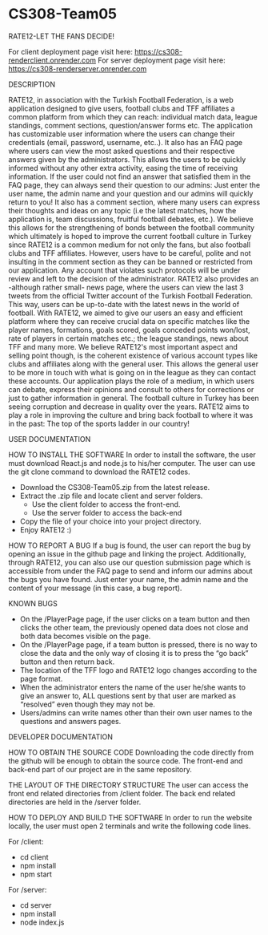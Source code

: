 # CS308-Team05

RATE12-LET THE FANS DECIDE!

For client deployment page visit here: https://cs308-renderclient.onrender.com
For server deployment page visit here: https://cs308-renderserver.onrender.com

DESCRIPTION

RATE12, in association with the Turkish Football Federation, is a web application designed to give users, football clubs and TFF affiliates a common platform from which they can reach: individual match data, league standings, comment sections, question/answer forms etc.
The application has customizable user information where the users can change their credentials (email, password, username, etc..). It also has an FAQ page where users can view the most asked questions and their respective answers given by the administrators. This allows the users to be quickly informed without any other extra activity, easing the time of receiving information. If the user could not find an answer that satisfied them in the FAQ page, they can always send their question to our admins: Just enter the user name, the admin name and your question and our admins will quickly return to you!
It also has a comment section, where many users can express their thoughts and ideas on any topic (i.e the latest matches, how the application is, team discussions, fruitful football debates, etc.). We believe this allows for the strengthening of bonds between the football community which ultimately is hoped to improve the current football culture in Turkey since RATE12 is a common medium for not only the fans, but also football clubs and TFF affiliates. However, users have to be careful, polite and not insulting in the comment section as they can be banned or restricted from our application. Any account that violates such protocols will be under review and left to the decision of the administrator.
RATE12 also provides an -although rather small- news page, where the users can view the last 3 tweets from the official Twitter account of the Turkish Football Federation. This way, users can be up-to-date with the latest news in the world of football.
With RATE12, we aimed to give our users an easy and efficient platform where they can receive crucial data on specific matches like the player names, formations, goals scored, goals conceded points won/lost, rate of players in certain matches etc.; the league standings, news about TFF and many more. We believe RATE12's most important aspect and selling point though, is the coherent existence of various account types like clubs and affiliates along with the general user. This allows the general user to be more in touch with what is going on in the league as they can contact these accounts. Our application plays the role of a medium, in which users can debate, express their opinions and consult to others for corrections or just to gather information in general. The football culture in Turkey has been seeing corruption and decrease in quality over the years. RATE12 aims to play a role in improving the culture and bring back football to where it was in the past: The top of the sports ladder in our country!
 
USER DOCUMENTATION

HOW TO INSTALL THE SOFTWARE
In order to install the software, the user must download React.js and node.js to his/her computer. The user can use the git clone command to download the RATE12 codes.

- Download the CS308-Team05.zip from the latest release.
- Extract the .zip file and locate client and server folders.
  - Use the client  folder to access the front-end.
  - Use the server folder to access the back-end
- Copy the file of your choice into your project directory.
- Enjoy RATE12 :)

HOW TO REPORT A BUG
If a bug is found, the user can report the bug by opening an issue in the github page and linking the project. Additionally, through RATE12, you can also use our question submission page which is accessible from under the FAQ page to send and inform our admins about the bugs you have found. Just enter your name, the admin name and the content of your message (in this case, a bug report).

KNOWN BUGS
- On the /PlayerPage page, if the user clicks on a team button and then clicks the other team, the previously opened data does not close and both data becomes visible on the page. 
- On the /PlayerPage page, if a team button is pressed, there is no way to close the data and the only way of closing it is to press the “go back” button and then return back.
- The location of the TFF logo and RATE12 logo changes according to the page format.
- When the administrator enters the name of the user he/she wants to give an answer to, ALL questions sent by that user are marked as “resolved” even though they may not be.
- Users/admins can write names other than their own user names to the questions and answers pages.

DEVELOPER DOCUMENTATION

HOW TO OBTAIN THE SOURCE CODE
Downloading the code directly from the github will be enough to obtain the source code. The front-end and back-end part of our project are in the same repository.

THE LAYOUT OF THE DIRECTORY STRUCTURE
The user can access the front end related directories from /client folder. The back end related directories are held in the /server folder.

HOW TO DEPLOY AND BUILD THE SOFTWARE
In order to run the website locally, the user must open 2 terminals and write the following code lines.

For /client:
- cd client
- npm install
- npm start

For /server:
- cd server
- npm install
- node index.js
